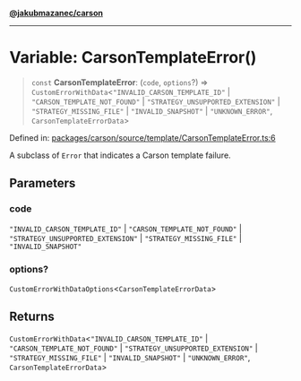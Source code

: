 [**@jakubmazanec/carson**](../README.md)

---

# Variable: CarsonTemplateError()

> `const` **CarsonTemplateError**: (`code`, `options`?) =>
> `CustomErrorWithData`\<`"INVALID_CARSON_TEMPLATE_ID"` \| `"CARSON_TEMPLATE_NOT_FOUND"` \|
> `"STRATEGY_UNSUPPORTED_EXTENSION"` \| `"STRATEGY_MISSING_FILE"` \| `"INVALID_SNAPSHOT"` \|
> `"UNKNOWN_ERROR"`, `CarsonTemplateErrorData`\>

Defined in:
[packages/carson/source/template/CarsonTemplateError.ts:6](https://github.com/jakubmazanec/tools/blob/7c5f40d811171692b72a47160bc33d644201b16a/packages/carson/source/template/CarsonTemplateError.ts#L6)

A subclass of `Error` that indicates a Carson template failure.

## Parameters

### code

`"INVALID_CARSON_TEMPLATE_ID"` | `"CARSON_TEMPLATE_NOT_FOUND"` | `"STRATEGY_UNSUPPORTED_EXTENSION"`
| `"STRATEGY_MISSING_FILE"` | `"INVALID_SNAPSHOT"`

### options?

`CustomErrorWithDataOptions`\<`CarsonTemplateErrorData`\>

## Returns

`CustomErrorWithData`\<`"INVALID_CARSON_TEMPLATE_ID"` \| `"CARSON_TEMPLATE_NOT_FOUND"` \|
`"STRATEGY_UNSUPPORTED_EXTENSION"` \| `"STRATEGY_MISSING_FILE"` \| `"INVALID_SNAPSHOT"` \|
`"UNKNOWN_ERROR"`, `CarsonTemplateErrorData`\>
